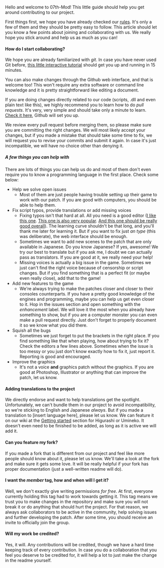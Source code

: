Hello and welcome to 07th-Mod! This little guide should help you get around contributing to our project.

First things first, we hope you have already checked our [rules](https://github.com/07th-mod/guide/wiki/Rules). It's only a few of them and they should be pretty easy to follow.
This article should let you know a few points about joining and collaborating with us. We really hope you stick around and help us as much as you can!

#### How do I start collaborating?
We hope you are already familiarized with *git*. In case you have never used Git before, [this little interactive tutorial](https://try.github.io/levels/1/challenges/1) should get you up and running in 15 minutes.

You can also make changes through the Github web interface, and that is welcome too! This won't require any extra software or command line knowledge and it is pretty straightforward like editing a document.

If you are doing changes directly related to our code (scripts, .dll and even plain text like this), we highly recommend you to learn how to do *pull requests*. It's very, very simple and should take only a minute to learn. [Check it here](https://help.github.com/articles/creating-a-pull-request/), Github will set you up.

We review every pull request before merging them, so please make sure you are committing the right changes. We will most likely accept your changes, but if you made a mistake that should take some time to fix, we will request you to revise your commits and submit it again. In case it's just incompatible, we will have no choice other than denying it.

##### A few things you can help with
There are lots of things you can help us do and most of them don't even require you to know a programming language in the first place. Check some below:
* Help we solve open issues
    * Most of them are just people having trouble setting up their game to work with our patch. If you are good with computers, you should be able to help them.
* Fix script typos, provide translations or add missing voices
    * Fixing typos isn't that hard at all. All you need is a good editor ([I like this one](https://code.visualstudio.com/). [This one is also very popular](https://www.sublimetext.com/). [And this one should be really good overall](https://atom.io/)). The learning curve shouldn't be that long, and you'll thank me later for learning it. But if you want to fix just *an type* (this was deliberate), the web interface should be enough.
    * Sometimes we want to add new scenes to the patch that are only available in Japanese. Do you know Japanese? If yes, awesome! We try our best to translate but if you ask me, I doubt we can actually pass as translators. If you are good at it, we really need your help!
    * Missing voices is actually a big issue in the game. Sometimes we just can't find the right voice because of censorship or script changes. But if you find something that is a perfect fit (or maybe even really close), add that to the game!
* Add new features to the game
    * We're always trying to make the patches closer and closer to their consoles counterparts. If you have a pretty good knowledge of the engines and programming, maybe you can help us get even closer to it. Hop in the issues section and open something with the *enhancement* label. We will love it the most when you already have something to show, but if you are a computer monster you can even make a pull request directly. Just don't forget to properly document it so we know what you did there.
* Squish all the bugs
    * Sometimes we just forget to put the brackets in the right place. If you find something like that when playing, how about trying to fix it? Check the editors a few lines above. Sometimes when the issue is too messy or you just don't know exactly how to fix it, just report it. Reporting is good and encouraged.
* Improve the graphics
    * It's not a voice **and** graphics patch without the graphics. If you are good at Photoshop, Illustrator or anything that can improve the patch, let us know.

#### Adding translations to the project
We directly endorse and want to help translations get the spotlight. Unfortunately, we can't bundle them in our project to avoid incompatibility, so we're sticking to English and Japanese *always*. But if you made a translation to [insert language here], please let us know. We can feature it on our wiki at the [Getting started](https://github.com/07th-mod/guide/wiki/Higurashi-Getting-started) section for Higurashi or Umineko. It doesn't even need to be finished to be added, as long as it is active we will add it.

#### Can you feature my fork?
If you made a fork that is different from our project and feel like more people should know about it, please let us know. We'll take a look at the fork and make sure it gets some love. It will be really helpful if your fork has proper documentation (just a well-written readme will do).

#### I want the *member* tag, how and when will I get it?
Well, we don't exactly give writing permissions *for free*. At first, everyone currently holding this tag had to work towards getting it. This tag means we trust you to make changes in the repository and make sure you will not break it or do anything that should hurt the project. For that reason, we always ask collaborators to be active in the community, help solving issues and further developing the patch. After some time, you should receive an invite to officially join the group.

#### Will my work be credited?
Yes, it will. Any contributions will be credited, though we have a hard time keeping track of every contribution. In case you do a collaboration that you feel you deserve to be credited for, it will help a lot to just make the change in the readme yourself. 